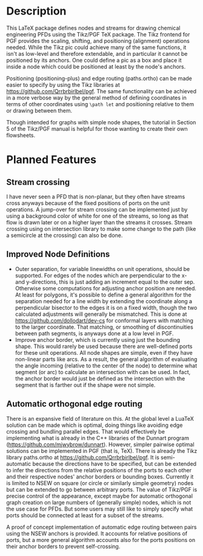 # Description

This LaTeX package defines nodes and streams for drawing chemical engineering
PFDs using the Tikz/PGF TeX package. The Tikz frontend for PGF provides the
scaling, shifting, and positioning (alignment) operations needed. While the
Tikz pic could achieve many of the same functions, it isn't as low-level and
therefore extendable, and in particular it cannot be positioned by its anchors.
One could define a pic as a box and place it inside a node which could be
positioned at least by the node's anchors.

Positioning (positioning-plus) and edge routing (paths.ortho) can be made
easier to specify by using the Tikz libraries at
https://github.com/Qrrbrbirlbel/pgf. The same functionality can be achieved in
a more verbose way by the general method of defining coordinates in terms of
other coordinates using `\path let` and positioning relative to them or drawing
between them.

Though intended for graphs with simple node shapes, the tutorial in Section 5
of the Tikz/PGF manual is helpful for those wanting to create their own
flowsheets.

# Planned Features

## Stream crossing

I have never seen a PFD that is non-planar, but they often have streams cross
anyways because of the fixed positions of ports on the unit operations.
A jump-over for stream crossing can be implemented just by using a background color
of white for one of the streams, so long as that flow is drawn later or on a
higher layer than the streams it crosses. Stream crossing using on intersection
library to make some change to the path (like a semicircle at the crossing) can
also be done.

## Improved Node Definitions

- Outer separation, for variable linewidths on unit operations, should be
  supported.  For edges of the nodes which are perpendicular to the x- and
  y-directions, this is just adding an increment equal to the outer sep.
  Otherwise some computations for adjusting anchor position are needed. At least
  for polygons, it's possible to define a general algorithm for the separation
  needed for a line width by extending the coordinate along a perpendicular
  bisector to the edges it is on a fixed width, though the two calculated
  adjustments will generally be mismatched. This is done at
  https://github.com/dollodart/dev-cs for conformal layers with matching to the
  larger coordinate. That matching, or smoothing of discontinuities between
  path segments, is anyways done at a low level in PGF.
- Improve anchor border, which is currently using just the bounding shape.
  This would rarely be used because there are well-defined ports for these unit
  operations. All node shapes are simple, even if they have non-linear parts like
  arcs. As a result, the general algorithm of evaluating the angle incoming
  (relative to the center of the node) to determine what segment (or arc) to
  calculate an intersection with can be used. In fact, the anchor border would
  just be defined as the intersection with the segment that is farther out if the
  shape were not simple.
  
## Automatic orthogonal edge routing

There is an expansive field of literature on this. At the global level a LuaTeX
solution can be made which is optimal, doing things like avoiding edge crossing
and bundling parallel edges. That would effectively be implementing what is
already in the C++ libraries of the Dunnart program
(https://github.com/mjwybrow/dunnart). However, simpler pairwise optimal
solutions can be implemented in PGF (that is, TeX). There is already the Tikz
library paths.ortho at https://github.com/Qrrbrbirlbel/pgf. It is
semi-automatic because the directions have to be specified, but can be extended
to infer the directions from the relative positions of the ports to each other and
their respective nodes' anchor borders or bounding boxes. Currently it is
limited to NSEW on square (or circle or similarly simple geometry) nodes but
can be extended to go between arbitrary ports. The value of Tikz/PGF is precise
control of the appearance, except maybe for automatic orthogonal graph creation
on large numbers of (generally simple) nodes, which is not the use case for
PFDs. But some users may still like to simply specify what ports should be
connected at least for a subset of the streams.

A proof of concept implementation of automatic edge routing between pairs using
the NSEW anchors is provided. It accounts for relative positions of ports, but
a more general algorithm accounts also for the ports positions on their anchor
borders to prevent self-crossing.
